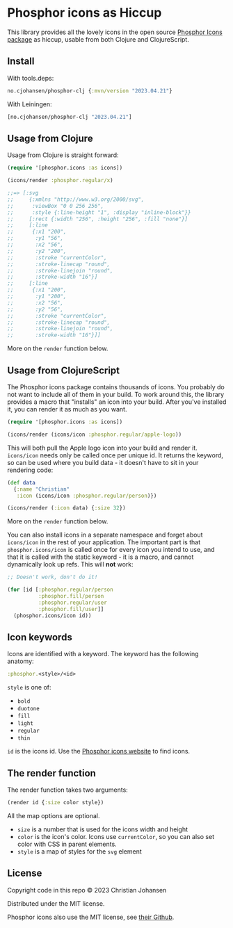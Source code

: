 # Phosphor icons as Hiccup

This library provides all the lovely icons in the open source [Phosphor Icons
package](https://phosphoricons.com/) as hiccup, usable from both Clojure and
ClojureScript.

## Install

With tools.deps:

```clj
no.cjohansen/phosphor-clj {:mvn/version "2023.04.21"}
```

With Leiningen:

```clj
[no.cjohansen/phosphor-clj "2023.04.21"]
```

## Usage from Clojure

Usage from Clojure is straight forward:

```clj
(require '[phosphor.icons :as icons])

(icons/render :phosphor.regular/x)

;;=> [:svg
;;     {:xmlns "http://www.w3.org/2000/svg",
;;      :viewBox "0 0 256 256",
;;      :style {:line-height "1", :display "inline-block"}}
;;     [:rect {:width "256", :height "256", :fill "none"}]
;;     [:line
;;      {:x1 "200",
;;       :y1 "56",
;;       :x2 "56",
;;       :y2 "200",
;;       :stroke "currentColor",
;;       :stroke-linecap "round",
;;       :stroke-linejoin "round",
;;       :stroke-width "16"}]
;;     [:line
;;      {:x1 "200",
;;       :y1 "200",
;;       :x2 "56",
;;       :y2 "56",
;;       :stroke "currentColor",
;;       :stroke-linecap "round",
;;       :stroke-linejoin "round",
;;       :stroke-width "16"}]]
```

More on the `render` function below.

## Usage from ClojureScript

The Phosphor icons package contains thousands of icons. You probably do not want
to include all of them in your build. To work around this, the library provides
a macro that "installs" an icon into your build. After you've installed it, you
can render it as much as you want.

```clj
(require '[phosphor.icons :as icons])

(icons/render (icons/icon :phosphor.regular/apple-logo))
```

This will both pull the Apple logo icon into your build and render it.
`icons/icon` needs only be called once per unique id. It returns the keyword, so
can be used where you build data - it doesn't have to sit in your rendering
code:

```clj
(def data
  {:name "Christian"
   :icon (icons/icon :phosphor.regular/person)})

(icons/render (:icon data) {:size 32})
```

More on the `render` function below.

You can also install icons in a separate namespace and forget about `icons/icon`
in the rest of your application. The important part is that
`phosphor.icons/icon` is called once for every icon you intend to use, and that
it is called with the static keyword - it is a macro, and cannot dynamically
look up refs. This will **not** work:

```clj
;; Doesn't work, don't do it!

(for [id [:phosphor.regular/person
          :phosphor.fill/person
          :phosphor.regular/user
          :phosphor.fill/user]]
  (phosphor.icons/icon id))
```

## Icon keywords

Icons are identified with a keyword. The keyword has the following anatomy:

```clj
:phosphor.<style>/<id>
```

`style` is one of:

- `bold`
- `duotone`
- `fill`
- `light`
- `regular`
- `thin`

`id` is the icons id. Use the [Phosphor icons
website](https://phosphoricons.com/) to find icons.

## The render function

The render function takes two arguments:

```clj
(render id {:size color style})
```

All the map options are optional.

- `size` is a number that is used for the icons width and height
- `color` is the icon's color. Icons use `currentColor`, so you can also set
  color with CSS in parent elements.
- `style` is a map of styles for the `svg` element

## License

Copyright code in this repo © 2023 Christian Johansen

Distributed under the MIT license.

Phosphor icons also use the MIT license, see [their
Github](https://github.com/phosphor-icons/homepage).
